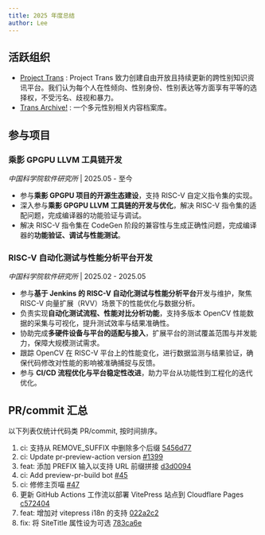 ```yaml
---
title: 2025 年度总结
author: Lee
---
```


## 活跃组织

- [Project Trans](https://github.com/project-trans) : Project Trans 致力创建自由开放且持续更新的跨性别知识资讯平台。我们认为每个人在性倾向、性别身份、性别表达等方面享有平等的选择权，不受污名、歧视和暴力。
- [Trans Archive!](https://github.com/trans-archive) : 一个多元性别相关内容档案库。

## 参与项目

### 乘影 GPGPU LLVM 工具链开发

_中国科学院软件研究所_ | 2025.05 - 至今

- 参与**乘影 GPGPU 项目的开源生态建设**，支持 RISC-V 自定义指令集的实现。
- 深入参与**乘影 GPGPU LLVM 工具链的开发与优化**，解决 RISC-V 指令集的适配问题，完成编译器的功能验证与调试。
- 解决 RISC-V 指令集在 CodeGen 阶段的兼容性与生成正确性问题，完成编译器的**功能验证、调试与性能测试**。

### RISC-V 自动化测试与性能分析平台开发

_中国科学院软件研究所_ | 2025.02 - 2025.05

- 参与**基于 Jenkins 的 RISC-V 自动化测试与性能分析平台**开发与维护，聚焦 RISC-V 向量扩展（RVV）场景下的性能优化与数据分析。
- 负责实现**自动化测试流程、性能对比分析功能**，支持多版本 OpenCV 性能数据的采集与可视化，提升测试效率与结果准确性。
- 协助完成**多硬件设备与平台的适配与接入**，扩展平台的测试覆盖范围与并发能力，保障大规模测试需求。
- 跟踪 OpenCV 在 RISC-V 平台上的性能变化，进行数据监测与结果验证，确保代码修改对性能的影响被准确捕捉与反馈。
- 参与 **CI/CD 流程优化与平台稳定性改进**，助力平台从功能性到工程化的迭代优化。

## PR/commit 汇总

以下列表仅统计代码类 PR/commit, 按时间排序。

<!-- 1. feat: Add ArticlesMenu [#1](https://github.com/trans-archive/archive/pull/1)
1. style: 调整脚注字号为 14px [3b2991f](https://github.com/ChisakaKanako/aboutTrans/commit/3b2991f5e3198eaabd6e49313cd117fd4db9df8c) -->

1. ci: 支持从 REMOVE_SUFFIX 中删除多个后缀 [5456d77](https://github.com/project-trans/pr-preview-action/commit/5456d77e80e5385265294b03b9756c930da96cc4)
2. ci: Update pr-preview-action version [#1399](https://github.com/project-trans/MtF-wiki/pull/1399)
3. feat: 添加 PREFIX 输入以支持 URL 前缀拼接 [d3d0094](https://github.com/project-trans/pr-preview-action/commit/d3d009467394a11a65b89dccf5df2c5617461918)
4. ci: Add preview-pr-build bot [#45](https://github.com/project-trans/FtM-wiki/pull/45)
5. ci: 修修主页喵 [#47](https://github.com/project-trans/FtM-wiki/pull/47)
6. 更新 GitHub Actions 工作流以部署 VitePress 站点到 Cloudflare Pages [c572404](https://github.com/ChisakaKanako/aboutTrans/commit/c572404600ff6747dfa47c1f683d57023f05f670)
7. feat: 增加对 vitepress i18n 的支持 [022a2c2](https://github.com/project-trans/vitepress-theme-project-trans/commit/022a2c20d69c9d6c8604f437cef872dc7240849b)
8. fix: 将 SiteTitle 属性设为可选 [783ca6e](https://github.com/project-trans/vitepress-theme-project-trans/commit/783ca6ed300fcefd8628430816922fdc88e3f183)
